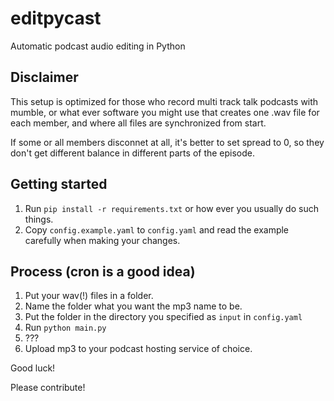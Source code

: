 # editpycast
Automatic podcast audio editing in Python

## Disclaimer
This setup is optimized for those who record multi track talk podcasts with mumble, or what ever software you might use that creates one .wav file for each member, and where all files are synchronized from start.

If some or all members disconnet at all, it's better to set spread to 0, so they don't get different balance in different parts of the episode.

## Getting started
1. Run `pip install -r requirements.txt` or how ever you usually do such things.
2. Copy `config.example.yaml` to `config.yaml` and read the example carefully when making your changes.

## Process (cron is a good idea)
1. Put your wav(!) files in a folder.
2. Name the folder what you want the mp3 name to be.
3. Put the folder in the directory you specified as `input` in `config.yaml`
4. Run `python main.py`
5. ???
6. Upload mp3 to your podcast hosting service of choice.

Good luck!

Please contribute!
